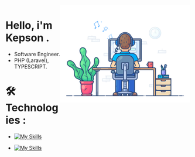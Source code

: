 <div align="left">
  <a href="https://api.daily.dev/get?r=SupianIDz" target="_blank">
    <img
      width="355"
      align="right"
      src="https://raw.githubusercontent.com/SupianIDz/SupianIDz/main/coding.gif"
    />
  </a>
</div>

# Hello, i'm Kepson .
  - Software Engineer.
  - PHP (Laravel), TYPESCRIPT.
    
 #  🛠 Technologies :
 - [![My Skills](https://go-skill-icons.vercel.app/api/icons?i=laravel,livewire,typescript,js)](https://skillicons.dev)
   
 - [![My Skills](https://skillicons.dev/icons?i=php,postgres,docker,aws)](https://skillicons.dev)



